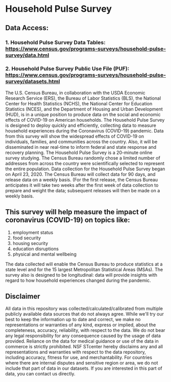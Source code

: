 <!--
 * @Author: your name
 * @Date: 2020-07-24 19:10:39
 * @LastEditTime: 2020-07-24 19:13:06
 * @LastEditors: Please set LastEditors
 * @Description: In User Settings Edit
 * @FilePath: \github_test\HPS.md
--> 
# Household Pulse Survey
## Data Access:
### 1.	Household Pulse Survey Data Tables:  https://www.census.gov/programs-surveys/household-pulse-survey/data.html
### 2.	Household Pulse Survey Public Use File (PUF): https://www.census.gov/programs-surveys/household-pulse-survey/datasets.html

The U.S. Census Bureau, in collaboration with the USDA Economic Research Service (ERS), the Bureau of Labor Statistics (BLS), the National Center for Health Statistics (NCHS), the National Center for Education Statistics (NCES), and the Department of Housing and Urban Development (HUD), is in a unique position to produce data on the social and economic effects of COVID-19 on American households. The Household Pulse Survey is designed to deploy quickly and efficiently, collecting data to measure household experiences during the Coronavirus (COVID-19) pandemic. Data from this survey will show the widespread effects of COVID-19 on individuals, families, and communities across the country. Also, it will be disseminated in near real-time to inform federal and state response and recovery planning. 
The Household Pulse Survey is a 20-minute online survey studying. The Census Bureau randomly chose a limited number of addresses from across the country were scientifically selected to represent the entire population. Data collection for the Household Pulse Survey began on April 23, 2020.  The Census Bureau will collect data for 90 days, and release data on a weekly basis.  (For the first release, the Census Bureau anticipates it will take two weeks after the first week of data collection to prepare and weight the data; subsequent releases will then be made on a weekly basis.

## This survey will help measure the impact of coronavirus (COVID-19) on topics like:
1.	employment status
2.	food security
3.	housing security
4.	education disruptions
5.	physical and mental wellbeing

The data collected will enable the Census Bureau to produce statistics at a state level and for the 15 largest Metropolitan Statistical Areas (MSAs).  The survey also is designed to be longitudinal:  data will provide insights with regard to how household experiences changed during the pandemic.

## Disclaimer
All data in this repository was collected/calculated/calibrated from multiple publicly available data sources that do not always agree. While we'll try our best to keep the information up to date and correct, we make no representations or warranties of any kind, express or implied, about the completeness, accuracy, reliability, with respect to the data. We do not bear any legal responsibility for any consequence caused by the usage of data provided. Reliance on the data for medical guidance or use of the data in commerce is strictly prohibited. NSF STcenter hereby disclaims any and all representations and warranties with respect to the data repository, including accuracy, fitness for use, and merchantability. 
For countries where there are internal disputes and sensitive region or area, we do not include that part of data in our datasets. If you are interested in this part of data, you can contact us directly.